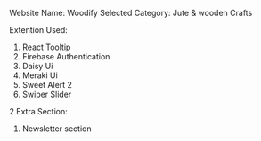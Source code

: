 Website Name: Woodify
Selected Category: Jute & wooden Crafts

Extention Used:

1. React Tooltip
2. Firebase Authentication
3. Daisy Ui
4. Meraki Ui
5. Sweet Alert 2
6. Swiper Slider

2 Extra Section:

1. Newsletter section
